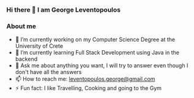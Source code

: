 ### Hi there 👋 I am George Leventopoulos


### About me
- 🔭 I’m currently working on my Computer Science Degree at the University of Crete
- 🌱 I’m currently learning Full Stack Development using Java in the backend 
- 💬 Ask me about anything you want, I will try to answer even though I don't have all the answers
- 📫 How to reach me: leventopoulos.george@gmail.com
- ⚡ Fun fact: I like Travelling, Cooking and going to the Gym
